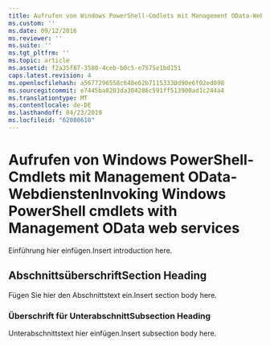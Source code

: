 ```yaml
---
title: Aufrufen von Windows PowerShell-Cmdlets mit Management OData-Webdiensten | Microsoft-Dokumentation
ms.custom: ''
ms.date: 09/12/2016
ms.reviewer: ''
ms.suite: ''
ms.tgt_pltfrm: ''
ms.topic: article
ms.assetid: f2a35f87-3580-4ceb-b0c5-e7575e1bd151
caps.latest.revision: 4
ms.openlocfilehash: a5677296558c648e62b71153330d90e6f02ed098
ms.sourcegitcommit: e7445ba8203da304286c591ff513900ad1c244a4
ms.translationtype: MT
ms.contentlocale: de-DE
ms.lasthandoff: 04/23/2019
ms.locfileid: "62080610"
---
```

# <a name="invoking-windows-powershell-cmdlets-with-management-odata-web-services"></a><span data-ttu-id="331b6-102">Aufrufen von Windows PowerShell-Cmdlets mit Management OData-Webdiensten</span><span class="sxs-lookup"><span data-stu-id="331b6-102">Invoking Windows PowerShell cmdlets with Management OData web services</span></span>

<span data-ttu-id="331b6-103">Einführung hier einfügen.</span><span class="sxs-lookup"><span data-stu-id="331b6-103">Insert introduction here.</span></span>

## <a name="section-heading"></a><span data-ttu-id="331b6-104">Abschnittsüberschrift</span><span class="sxs-lookup"><span data-stu-id="331b6-104">Section Heading</span></span>

<span data-ttu-id="331b6-105">Fügen Sie hier den Abschnittstext ein.</span><span class="sxs-lookup"><span data-stu-id="331b6-105">Insert section body here.</span></span>

### <a name="subsection-heading"></a><span data-ttu-id="331b6-106">Überschrift für Unterabschnitt</span><span class="sxs-lookup"><span data-stu-id="331b6-106">Subsection Heading</span></span>

<span data-ttu-id="331b6-107">Unterabschnittstext hier einfügen.</span><span class="sxs-lookup"><span data-stu-id="331b6-107">Insert subsection body here.</span></span>
